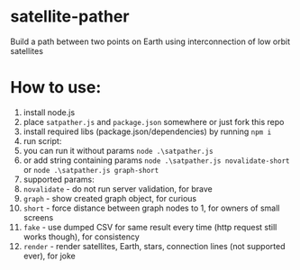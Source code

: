 # satellite-pather
Build a path between two points on Earth using interconnection of low orbit satellites 

# How to use:

1. install node.js
2. place `satpather.js` and `package.json` somewhere or just fork this repo
3. install required libs (package.json/dependencies) by running `npm i`
4. run script:
  1. you can run it without params `node .\satpather.js`
  2. or add string containing params `node .\satpather.js novalidate-short` or `node .\satpather.js graph-short` 
5. supported params:
  1. `novalidate` - do not run server validation, for brave
  2. `graph` - show created graph object, for curious
  3. `short` - force distance between graph nodes to 1, for owners of small screens
  4. `fake` - use dumped CSV for same result every time (http request still works though), for consistency 
  5. `render` - render satellites, Earth, stars, connection lines (not supported ever), for joke  
